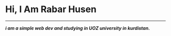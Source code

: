 
<h1><b>Hi, I Am Rabar Husen</b></h1>
<hr>
<i><b>i am a simple web dev and studying in UOZ university in kurdistan. </b></i>
